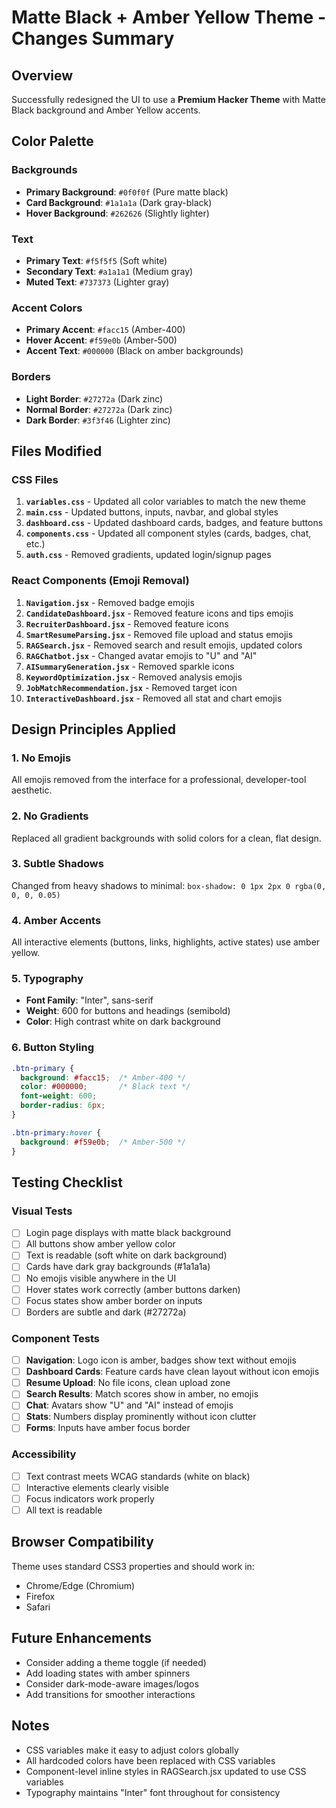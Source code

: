 # Matte Black + Amber Yellow Theme - Changes Summary

## Overview
Successfully redesigned the UI to use a **Premium Hacker Theme** with Matte Black background and Amber Yellow accents.

## Color Palette

### Backgrounds
- **Primary Background**: `#0f0f0f` (Pure matte black)
- **Card Background**: `#1a1a1a` (Dark gray-black)
- **Hover Background**: `#262626` (Slightly lighter)

### Text
- **Primary Text**: `#f5f5f5` (Soft white)
- **Secondary Text**: `#a1a1a1` (Medium gray)
- **Muted Text**: `#737373` (Lighter gray)

### Accent Colors
- **Primary Accent**: `#facc15` (Amber-400)
- **Hover Accent**: `#f59e0b` (Amber-500)
- **Accent Text**: `#000000` (Black on amber backgrounds)

### Borders
- **Light Border**: `#27272a` (Dark zinc)
- **Normal Border**: `#27272a` (Dark zinc)
- **Dark Border**: `#3f3f46` (Lighter zinc)

## Files Modified

### CSS Files
1. **`variables.css`** - Updated all color variables to match the new theme
2. **`main.css`** - Updated buttons, inputs, navbar, and global styles
3. **`dashboard.css`** - Updated dashboard cards, badges, and feature buttons
4. **`components.css`** - Updated all component styles (cards, badges, chat, etc.)
5. **`auth.css`** - Removed gradients, updated login/signup pages

### React Components (Emoji Removal)
1. **`Navigation.jsx`** - Removed badge emojis
2. **`CandidateDashboard.jsx`** - Removed feature icons and tips emojis
3. **`RecruiterDashboard.jsx`** - Removed feature icons
4. **`SmartResumeParsing.jsx`** - Removed file upload and status emojis
5. **`RAGSearch.jsx`** - Removed search and result emojis, updated colors
6. **`RAGChatbot.jsx`** - Changed avatar emojis to "U" and "AI"
7. **`AISummaryGeneration.jsx`** - Removed sparkle icons
8. **`KeywordOptimization.jsx`** - Removed analysis emojis
9. **`JobMatchRecommendation.jsx`** - Removed target icon
10. **`InteractiveDashboard.jsx`** - Removed all stat and chart emojis

## Design Principles Applied

### 1. No Emojis
All emojis removed from the interface for a professional, developer-tool aesthetic.

### 2. No Gradients
Replaced all gradient backgrounds with solid colors for a clean, flat design.

### 3. Subtle Shadows
Changed from heavy shadows to minimal: `box-shadow: 0 1px 2px 0 rgba(0, 0, 0, 0.05)`

### 4. Amber Accents
All interactive elements (buttons, links, highlights, active states) use amber yellow.

### 5. Typography
- **Font Family**: "Inter", sans-serif
- **Weight**: 600 for buttons and headings (semibold)
- **Color**: High contrast white on dark background

### 6. Button Styling
```css
.btn-primary {
  background: #facc15;  /* Amber-400 */
  color: #000000;       /* Black text */
  font-weight: 600;
  border-radius: 6px;
}

.btn-primary:hover {
  background: #f59e0b;  /* Amber-500 */
}
```

## Testing Checklist

### Visual Tests
- [ ] Login page displays with matte black background
- [ ] All buttons show amber yellow color
- [ ] Text is readable (soft white on dark background)
- [ ] Cards have dark gray backgrounds (#1a1a1a)
- [ ] No emojis visible anywhere in the UI
- [ ] Hover states work correctly (amber buttons darken)
- [ ] Focus states show amber border on inputs
- [ ] Borders are subtle and dark (#27272a)

### Component Tests
- [ ] **Navigation**: Logo icon is amber, badges show text without emojis
- [ ] **Dashboard Cards**: Feature cards have clean layout without icon emojis
- [ ] **Resume Upload**: No file icons, clean upload zone
- [ ] **Search Results**: Match scores show in amber, no emojis
- [ ] **Chat**: Avatars show "U" and "AI" instead of emojis
- [ ] **Stats**: Numbers display prominently without icon clutter
- [ ] **Forms**: Inputs have amber focus border

### Accessibility
- [ ] Text contrast meets WCAG standards (white on black)
- [ ] Interactive elements clearly visible
- [ ] Focus indicators work properly
- [ ] All text is readable

## Browser Compatibility
Theme uses standard CSS3 properties and should work in:
- Chrome/Edge (Chromium)
- Firefox
- Safari

## Future Enhancements
- Consider adding a theme toggle (if needed)
- Add loading states with amber spinners
- Consider dark-mode-aware images/logos
- Add transitions for smoother interactions

## Notes
- CSS variables make it easy to adjust colors globally
- All hardcoded colors have been replaced with CSS variables
- Component-level inline styles in RAGSearch.jsx updated to use CSS variables
- Typography maintains "Inter" font throughout for consistency
